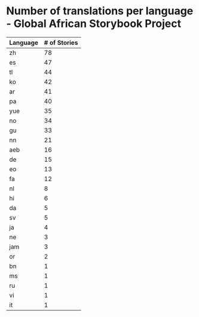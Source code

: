 # Number of translations per language - Global African Storybook Project

Language | # of Stories
-------- | ------------
zh | 78
es | 47
tl | 44
ko | 42
ar | 41
pa | 40
yue | 35
no | 34
gu | 33
nn | 21
aeb | 16
de | 15
eo | 13
fa | 12
nl | 8
hi | 6
da | 5
sv | 5
ja | 4
ne | 3
jam | 3
or | 2
bn | 1
ms | 1
ru | 1
vi | 1
it | 1

